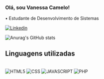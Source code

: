 ### Olá, sou Vanessa Camelo!
• Estudante de Desenvolvimento de Sistemas

[![Linkedin](https://img.shields.io/badge/LinkedIn-0077B5?style=for-the-badge&logo=linkedin&logoColor=white)](https://www.linkedin.com/in/vanessa-camelo-670940278)

![Anurag's GitHub stats](https://github-readme-stats.vercel.app/api?username=italo2403&show_icons=true&theme=radical)


## Linguagens utilizadas


<div style="display:inline_block"><br>
<img align="center" alt="HTML5" src="https://img.shields.io/badge/HTML5-E34F26?style=for-the-badge&logo=html5&logoColor=white">
<img align="center" alt="CSS" src="https://img.shields.io/badge/CSS3-1572B6?style=for-the-badge&logo=css3&logoColor=white">
<img align="center" alt="JAVASCRIPT" src="https://img.shields.io/badge/JavaScript-323330?style=for-the-badge&logo=javascript&logoColor=F7DF1E">
<img align="center" alt="PHP" src="https://img.shields.io/badge/PHP-777BB4?style=for-the-badge&logo=php&logoColor=white">
</div><br>
